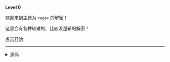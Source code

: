 **Level 0**

欢迎来到主题为 `regex` 的解密！

这里会有各种较难的、比较没逻辑的解密！

[点击开始](/hard/level-1/)

--------

<details><summary>源码</summary><pre>
**Level 0**

欢迎来到主题为 `regex` 的解密！

这里会有各种较难的、比较没逻辑的解密！

[点击开始](/hard/level-1/)
</pre></details>

